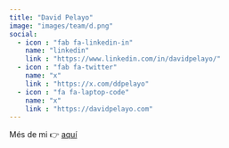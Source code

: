 ```yaml
---
title: "David Pelayo"
image: "images/team/d.png"
social:
  - icon : "fab fa-linkedin-in"
    name: "linkedin"
    link : "https://www.linkedin.com/in/davidpelayo/"
  - icon : "fab fa-twitter"
    name: "x"
    link : "https://x.com/ddpelayo"
  - icon : "fa fa-laptop-code"
    name: "x"
    link : "https://davidpelayo.com"
---
```


Més de mi 👉 [aquí](https://davidpelayo.com/about/)
